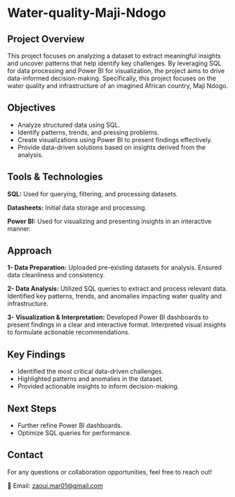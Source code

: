 # Water-quality-Maji-Ndogo

## Project Overview 
This project focuses on analyzing a dataset to extract meaningful insights and uncover patterns that help identify key challenges. By leveraging SQL for data processing and Power BI for visualization, the project aims to drive data-informed decision-making. Specifically, this project focuses on the water quality and infrastructure of an imagined African country, Maji Ndogo.


## Objectives 
- Analyze structured data using SQL.
- Identify patterns, trends, and pressing problems.
- Create visualizations using Power BI to present findings effectively.
- Provide data-driven solutions based on insights derived from the analysis.


## Tools & Technologies
**SQL:** Used for querying, filtering, and processing datasets.

**Datasheets:** Initial data storage and processing.

**Power BI:** Used for visualizing and presenting insights in an interactive manner.


## Approach 
**1- Data Preparation:**
Uploaded pre-existing datasets for analysis.
Ensured data cleanliness and consistency.

**2- Data Analysis:**
Utilized SQL queries to extract and process relevant data.
Identified key patterns, trends, and anomalies impacting water quality and infrastructure.

**3- Visualization & Interpretation:**
Developed Power BI dashboards to present findings in a clear and interactive format.
Interpreted visual insights to formulate actionable recommendations.


## Key Findings
- Identified the most critical data-driven challenges.
- Highlighted patterns and anomalies in the dataset.
- Provided actionable insights to inform decision-making.


## Next Steps
- Further refine Power BI dashboards.
- Optimize SQL queries for performance.


## Contact 
For any questions or collaboration opportunities, feel free to reach out!

📧 Email: zaoui.mar01@gmail.com
  
